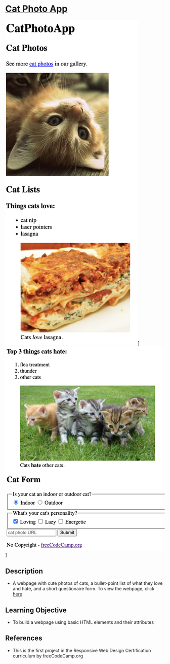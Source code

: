 # [Cat Photo App](https://vincentz-42.github.io/freecodecamp/CatPhotoApp/)

![CatPhotoApp1](CatPhotoApp1.png)]
![CatPhotoApp2](CatPhotoApp2.png)]

## Description
* A webpage with cute photos of cats, a bullet-point list of what they love and hate, and a short questionaire form. To view the webpage, click <a href="https://vincentz-42.github.io/freecodecamp/CatPhotoApp/" target="_blank">here</a>


## Learning Objective
* To build a webpage using basic HTML elements and their attributes

## References
* This is the first project in the Responsive Web Design Certification curriculum by freeCodeCamp.org
